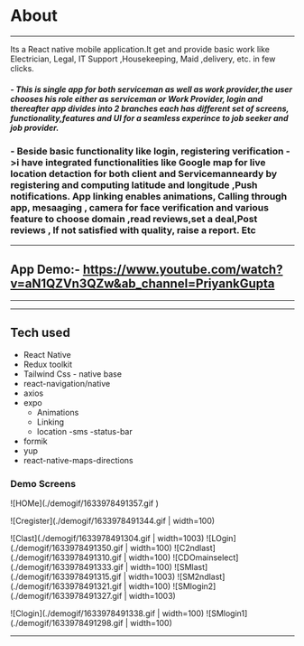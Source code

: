 # About
---

Its a React native mobile application.It  get and provide basic work like Electrician, Legal, IT Support ,Housekeeping, Maid ,delivery, etc. in few clicks.

##### - This is single app for both serviceman as well as work provider,the user chooses his role either as serviceman or Work Provider, login and thereafter app divides into 2 branches each has different set of screens, functionality,features and UI for a seamless experince to job seeker and job provider.

### - Beside basic functionality like login, registering verification ->i have integrated functionalities like Google map for live location detaction for both client and Servicemanneardy by registering and computing latitude and longitude ,Push notifications. App linking enables animations, Calling through app, mesaaging , camera for face verification and various feature to choose domain ,read reviews,set a deal,Post reviews , If not satisfied with quality, raise a report. Etc
  

---
## App Demo:-  https://www.youtube.com/watch?v=aN1QZVn3QZw&ab_channel=PriyankGupta

---
---


## Tech used

- React Native 
- Redux toolkit
- Tailwind Css  - native base
- react-navigation/native
- axios
- expo 
    - Animations
    - Linking 
    - location 
    -sms 
    -status-bar
- formik
- yup
- react-native-maps-directions


### Demo Screens
<p width="200" height="300"> ![HOMe](./demogif/1633978491357.gif ) </p>

![Cregister](./demogif/1633978491344.gif | width=100)

![Clast](./demogif/1633978491304.gif | width=1003)
![LOgin](./demogif/1633978491350.gif | width=100)
![C2ndlast](./demogif/1633978491310.gif | width=100)
![CDOmainselect](./demogif/1633978491333.gif | width=100)
![SMlast](./demogif/1633978491315.gif | width=1003)
![SM2ndlast](./demogif/1633978491321.gif | width=100)
![SMlogin2](./demogif/1633978491327.gif | width=1003)

![Clogin](./demogif/1633978491338.gif | width=100)
![SMlogin1](./demogif/1633978491298.gif | width=100)

---




